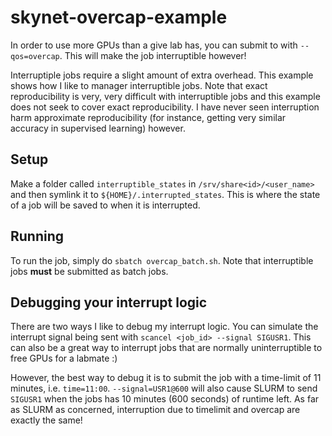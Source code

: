 # skynet-overcap-example

In order to use more GPUs than a give lab has, you can submit to with `--qos=overcap`.  This will make the job interruptible however!

Interruptiple jobs require a slight amount of extra overhead.  This example shows how I like to manager interruptible jobs.  Note that
exact reproducibility is very, very difficult with interruptible jobs and this example does not seek to cover exact reproducibility.  I
have never seen interruption harm approximate reproducibility (for instance, getting very similar accuracy in supervised learning) however.


## Setup

Make a folder called `interruptible_states` in `/srv/share<id>/<user_name>` and then symlink it to `${HOME}/.interrupted_states`.  This is where
the state of a job will be saved to when it is interrupted.

## Running

To run the job, simply do `sbatch overcap_batch.sh`.  Note that interruptible jobs **must** be submitted as batch jobs.


## Debugging your interrupt logic

There are two ways I like to debug my interrupt logic.  You can simulate the interrupt signal being sent
with `scancel <job_id> --signal SIGUSR1`.  This can also be a great way to interrupt jobs that are normally
uninterruptible  to free GPUs for a labmate :)

However, the best way to debug it is to submit the job
with a time-limit of 11 minutes, i.e. `time=11:00`.  `--signal=USR1@600` will also cause SLURM to send
`SIGUSR1` when the jobs has 10 minutes (600 seconds) of runtime left. As far as SLURM as concerned,
interruption due to timelimit and overcap are exactly the same!

